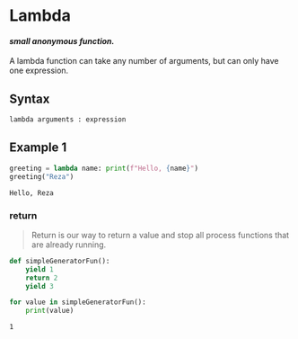 # Lambda
#### _small anonymous function._

A lambda function can take any number of arguments, but can only have one expression.

## Syntax

```bash
lambda arguments : expression

```

## Example 1

```python
greeting = lambda name: print(f"Hello, {name}") 
greeting("Reza")

```

```output
Hello, Reza
```


### return


> Return is our way to return a value and stop all process functions that are already running.




```python 
def simpleGeneratorFun():
    yield 1
    return 2
    yield 3

for value in simpleGeneratorFun(): 
    print(value)

```
```output
1
```
